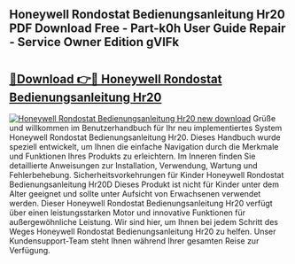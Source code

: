 ## Honeywell Rondostat Bedienungsanleitung Hr20 PDF Download Free - Part-k0h User Guide Repair - Service Owner Edition gVIFk

# <h2><a href="http://df10df.blite.top/?on=Honeywell+Rondostat+Bedienungsanleitung+Hr20">🔗Download 👉🔴 Honeywell Rondostat Bedienungsanleitung Hr20</a></h2>

[![Honeywell Rondostat Bedienungsanleitung Hr20 new download](https://i.imgur.com/lujVjoI.png)](http://df10df.blite.top/?on=Honeywell+Rondostat+Bedienungsanleitung+Hr20)
Grüße und willkommen im Benutzerhandbuch für Ihr neu implementiertes System Honeywell Rondostat Bedienungsanleitung Hr20. Dieses Handbuch wurde speziell entwickelt, um Ihnen die einfache Navigation durch die Merkmale und Funktionen Ihres Produkts zu erleichtern. Im Inneren finden Sie detaillierte Anweisungen zur Installation, Verwendung, Wartung und Fehlerbehebung. Sicherheitsvorkehrungen für Kinder Honeywell Rondostat Bedienungsanleitung Hr20D Dieses Produkt ist nicht für Kinder unter dem Alter geeignet und sollte unter Aufsicht von Erwachsenen verwendet werden. Dieser Honeywell Rondostat Bedienungsanleitung Hr20 verfügt über einen leistungsstarken Motor und innovative Funktionen für außergewöhnliche Leistung. Wir sind hier, um Ihnen bei jedem Schritt des Weges Honeywell Rondostat Bedienungsanleitung Hr20 zu helfen. Unser Kundensupport-Team steht Ihnen während Ihrer gesamten Reise zur Verfügung.
